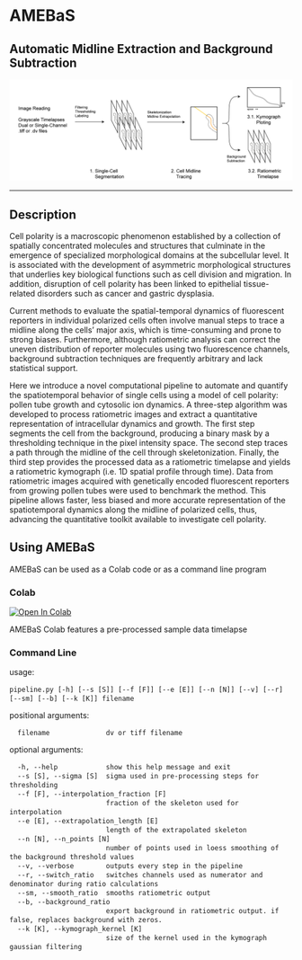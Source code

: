 # AMEBaS
## Automatic Midline Extraction and Background Subtraction

<p align="center">
  <img  src="https://raw.githubusercontent.com/badain/amebas/main/pipeline_banner.jpg">
</p>

---------------------------------------

## Description
Cell polarity is a macroscopic phenomenon established by a collection of spatially concentrated molecules and structures that culminate in the emergence of specialized morphological domains at the subcellular level. It is associated with the development of asymmetric morphological structures that underlies key biological functions such as cell division and migration. In addition, disruption of cell polarity has been linked to epithelial tissue-related disorders such as cancer and gastric dysplasia.

Current methods to evaluate the spatial-temporal dynamics of fluorescent reporters in individual polarized cells often involve manual steps to trace a midline along the cells’ major axis, which is time-consuming and prone to strong biases. Furthermore, although ratiometric analysis can correct the uneven distribution of reporter molecules using two fluorescence channels, background subtraction techniques are frequently arbitrary and lack statistical support.

Here we introduce a novel computational pipeline to automate and quantify the spatiotemporal behavior of single cells using a model of cell polarity: pollen tube growth and cytosolic ion dynamics. A three-step algorithm was developed to process ratiometric images and extract a quantitative representation of intracellular dynamics and growth. The first step segments the cell from the background, producing a binary mask by a thresholding technique in the pixel intensity space. The second step traces a path through the midline of the cell through skeletonization. Finally, the third step provides the processed data as a ratiometric timelapse and yields a ratiometric kymograph (i.e. 1D spatial profile through time). Data from ratiometric images acquired with genetically encoded fluorescent reporters from growing pollen tubes were used to benchmark the method. This pipeline allows faster, less biased and more accurate representation of the spatiotemporal dynamics along the midline of polarized cells, thus, advancing the quantitative toolkit available to investigate cell polarity.

## Using AMEBaS
AMEBaS can be used as a Colab code or as a command line program

### Colab
[![Open In Colab](https://colab.research.google.com/assets/colab-badge.svg)](https://colab.research.google.com/github/badain/amebas/blob/main/AMEBAS_Colab.ipynb)

AMEBaS Colab features a pre-processed sample data timelapse


### Command Line
usage:
```
pipeline.py [-h] [--s [S]] [--f [F]] [--e [E]] [--n [N]] [--v] [--r] [--sm] [--b] [--k [K]] filename
```

positional arguments:
```
  filename              dv or tiff filename
```

optional arguments:
```
  -h, --help            show this help message and exit
  --s [S], --sigma [S]  sigma used in pre-processing steps for thresholding
  --f [F], --interpolation_fraction [F]
                        fraction of the skeleton used for interpolation
  --e [E], --extrapolation_length [E]
                        length of the extrapolated skeleton
  --n [N], --n_points [N]
                        number of points used in loess smoothing of the background threshold values
  --v, --verbose        outputs every step in the pipeline
  --r, --switch_ratio   switches channels used as numerator and denominator during ratio calculations
  --sm, --smooth_ratio  smooths ratiometric output
  --b, --background_ratio
                        export background in ratiometric output. if false, replaces background with zeros.
  --k [K], --kymograph_kernel [K]
                        size of the kernel used in the kymograph gaussian filtering
```